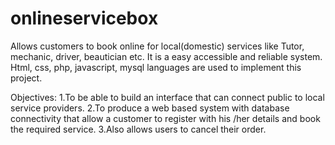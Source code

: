 # onlineservicebox
Allows customers to book online for local(domestic) services like Tutor, mechanic, driver, beautician etc. It is a easy accessible and reliable system.
Html, css, php, javascript, mysql languages are used to implement this project.

Objectives:
1.To be able to build an interface that can connect public to local service providers. 
2.To produce a web based system with database connectivity that allow a customer to register with his /her details and book the required service.
3.Also allows users to cancel their order.
